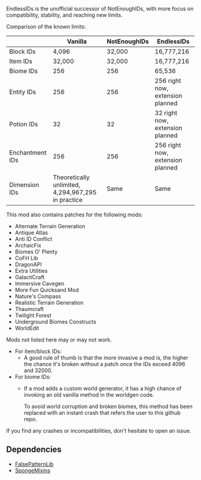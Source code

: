EndlessIDs is the unofficial successor of NotEnoughIDs, with more focus on compatibility, stability, and reaching
new limits.

Comparison of the known limits:

|                 | Vanilla                                            | NotEnoughIDs | EndlessIDs                       |
|-----------------|----------------------------------------------------|--------------|----------------------------------|
| Block IDs       | 4,096                                              | 32,000       | 16,777,216                       |
| Item  IDs       | 32,000                                             | 32,000       | 16,777,216                       |
| Biome IDs       | 256                                                | 256          | 65,536                           |
| Entity IDs      | 256                                                | 256          | 256 right now, extension planned |
| Potion IDs      | 32                                                 | 32           | 32 right now, extension planned  |
| Enchantment IDs | 256                                                | 256          | 256 right now, extension planned |
| Dimension IDs   | Theoretically unlimited, 4,294,967,295 in practice | Same         | Same                             |

This mod also contains patches for the following mods:

- Alternate Terrain Generation
- Antique Atlas
- Anti ID Conflict
- ArchaicFix
- Biomes O' Plenty
- CoFH Lib
- DragonAPI
- Extra Utilities
- GalactiCraft
- Immersive Cavegen
- More Fun Quicksand Mod
- Nature's Compass
- Realistic Terrain Generation
- Thaumcraft
- Twilight Forest
- Underground Biomes Constructs
- WorldEdit

Mods not listed here may or may not work.

- For item/block IDs:
  - A good rule of thumb is that the more invasive a mod is, the higher the chance
  it's broken without a patch once the IDs exceed 4096 and 32000.
- For biome IDs:
  - If a mod adds a custom world generator, it has a high chance of invoking an old vanilla method in the worldgen code.

    To avoid world corruption and broken biomes, this method has been replaced with an instant crash that refers the 
user to this github repo.

If you find any crashes or incompatibilities, don't hesitate to open an issue.

## Dependencies
- [FalsePatternLib](https://github.com/FalsePattern/FalsePatternLib)
- [SpongeMixins](https://github.com/TimeConqueror/SpongeMixins)
